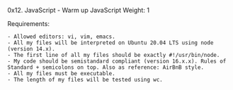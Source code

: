 0x12. JavaScript - Warm up
JavaScript
 Weight: 1

Requirements:

	- Allowed editors: vi, vim, emacs.
	- All my files will be interpreted on Ubuntu 20.04 LTS using node (version 14.x).
	- The first line of all my files should be exactly #!/usr/bin/node.
	- My code should be semistandard compliant (version 16.x.x). Rules of Standard + semicolons on top. Also as reference: AirBnB style.
	- All my files must be executable.
	- The length of my files will be tested using wc.
